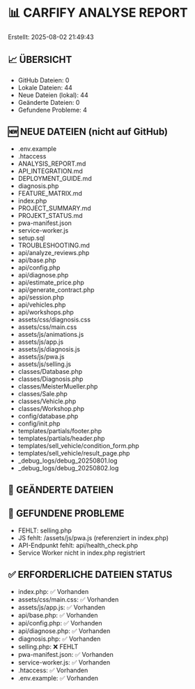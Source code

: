 # 📊 CARFIFY ANALYSE REPORT
Erstellt: 2025-08-02 21:49:43

## 📈 ÜBERSICHT
- GitHub Dateien: 0
- Lokale Dateien: 44
- Neue Dateien (lokal): 44
- Geänderte Dateien: 0
- Gefundene Probleme: 4

## 🆕 NEUE DATEIEN (nicht auf GitHub)
- .env.example
- .htaccess
- ANALYSIS_REPORT.md
- API_INTEGRATION.md
- DEPLOYMENT_GUIDE.md
- diagnosis.php
- FEATURE_MATRIX.md
- index.php
- PROJECT_SUMMARY.md
- PROJEKT_STATUS.md
- pwa-manifest.json
- service-worker.js
- setup.sql
- TROUBLESHOOTING.md
- api/analyze_reviews.php
- api/base.php
- api/config.php
- api/diagnose.php
- api/estimate_price.php
- api/generate_contract.php
- api/session.php
- api/vehicles.php
- api/workshops.php
- assets/css/diagnosis.css
- assets/css/main.css
- assets/js/animations.js
- assets/js/app.js
- assets/js/diagnosis.js
- assets/js/pwa.js
- assets/js/selling.js
- classes/Database.php
- classes/Diagnosis.php
- classes/MeisterMueller.php
- classes/Sale.php
- classes/Vehicle.php
- classes/Workshop.php
- config/database.php
- config/init.php
- templates/partials/footer.php
- templates/partials/header.php
- templates/sell_vehicle/condition_form.php
- templates/sell_vehicle/result_page.php
- _debug_logs/debug_20250801.log
- _debug_logs/debug_20250802.log

## 📝 GEÄNDERTE DATEIEN


## 🐛 GEFUNDENE PROBLEME
- FEHLT: selling.php
- JS fehlt: /assets/js/pwa.js (referenziert in index.php)
- API-Endpunkt fehlt: api/health_check.php
- Service Worker nicht in index.php registriert

## ✅ ERFORDERLICHE DATEIEN STATUS
- index.php: ✅ Vorhanden
- assets/css/main.css: ✅ Vorhanden
- assets/js/app.js: ✅ Vorhanden
- api/base.php: ✅ Vorhanden
- api/config.php: ✅ Vorhanden
- api/diagnose.php: ✅ Vorhanden
- diagnosis.php: ✅ Vorhanden
- selling.php: ❌ FEHLT
- pwa-manifest.json: ✅ Vorhanden
- service-worker.js: ✅ Vorhanden
- .htaccess: ✅ Vorhanden
- .env.example: ✅ Vorhanden
